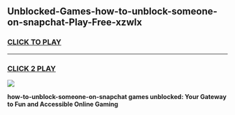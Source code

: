
## Unblocked-Games-how-to-unblock-someone-on-snapchat-Play-Free-xzwlx
<h3>
<a href="https://premium76.site?title=how-to-unblock-someone-on-snapchat&ref=18A1">CLICK TO PLAY</a></h3>
<hr>

<h3>
<a href="https://premium76.site?title=how-to-unblock-someone-on-snapchat&ref=18A1">CLICK 2 PLAY</a>
  
</h3>

<a href="https://premium76.site?title=how-to-unblock-someone-on-snapchat&ref=18A1"><img src="https://clearcache.store/games.png"></a>


**how-to-unblock-someone-on-snapchat games unblocked: Your Gateway to Fun and Accessible Online Gaming**
